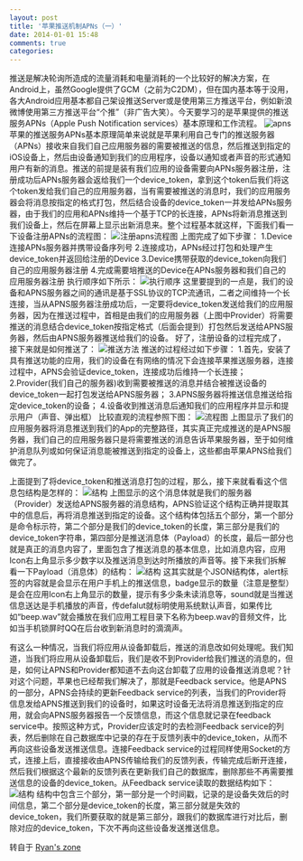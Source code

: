 ```yaml
---
layout: post
title: '苹果推送机制APNs（一）'
date: 2014-01-01 15:48
comments: true
categories: 
---
```

推送是解决轮询所造成的流量消耗和电量消耗的一个比较好的解决方案，在Android上，虽然Google提供了GCM（之前为C2DM），但在国内基本等于没用，各大Android应用基本都自己架设推送Server或是使用第三方推送平台，例如新浪微博使用第三方推送平台“个推”（非广告大笑）。今天要学习的是苹果提供的推送服务APNs（Apple Push Notification services）基本原理和工作流程。
![apns](http://img.my.csdn.net/uploads/201301/08/1357642457_4188.jpg)
苹果的推送服务APNs基本原理简单来说就是苹果利用自己专门的推送服务器（APNs）接收来自我们自己应用服务器的需要被推送的信息，然后推送到指定的iOS设备上，然后由设备通知到我们的应用程序，设备以通知或者声音的形式通知用户有新的消息。推送的前提是装有我们应用的设备需要向APNs服务器注册，注册成功后APNs服务器会返给我们一个device_token，拿到这个token后我们将这个token发给我们自己的应用服务器，当有需要被推送的消息时，我们的应用服务器会将消息按指定的格式打包，然后结合设备的device_token一并发给APNs服务器，由于我们的应用和APNs维持一个基于TCP的长连接，APNs将新消息推送到我们设备上，然后在屏幕上显示出新消息来。整个过程基本就这样，下面我们看一下设备注册APNs的流程图：
![注册apns流程图](http://img.my.csdn.net/uploads/201301/08/1357642534_4082.jpg)
上图完成了如下步骤：
1.Device连接APNs服务器并携带设备序列号
2.连接成功，APNs经过打包和处理产生device_token并返回给注册的Device
3.Device携带获取的device_token向我们自己的应用服务器注册
4.完成需要培推送的Device在APNs服务器和我们自己的应用服务器注册
执行顺序如下所示：
![执行顺序](http://img.my.csdn.net/uploads/201301/08/1357642873_5412.jpg)
这里要提到的一点是，我们的设备和APNS服务器之间的通讯是基于SSL协议的TCP流通讯，二者之间维持一个长连接，当从APNS服务器注册成功后，一定要将device_token发送给我们的应用服务器，因为在推送过程中，首相是由我们的应用服务器（上图中Provider）将需要推送的消息结合device_token按指定格式（后面会提到）打包然后发送给APNS服务器，然后由APNS服务器推送给我们的设备。
好了，注册设备的过程完成了，接下来就是如何推送了：
![推送方法](http://img.my.csdn.net/uploads/201301/08/1357643148_5013.jpg)
推送的过程经过如下步骤：
1.首先，安装了具有推送功能的应用，我们的设备在有网络的情况下会连接苹果推送服务器，连接过程中，APNS会验证device_token，连接成功后维持一个长连接；
2.Provider(我们自己的服务器)收到需要被推送的消息并结合被推送设备的device_token一起打包发送给APNS服务器；
3.APNS服务器将推送信息推送给指定device_token的设备；
4.设备收到推送消息后通知我们的应用程序并显示和提示用户（声音、弹出框）
比较直观的流程参照下图：
![流程图](http://img.my.csdn.net/uploads/201301/08/1357643544_5365.jpg)
上图显示了我们的应用服务器将消息推送到我们的App的完整路径，其实真正完成推送的是APNS服务器，我们自己的应用服务器只是将需要推送的消息告诉苹果服务器，至于如何维护消息队列或如何保证消息能被推送到指定的设备上，这些都由苹果APNS给我们做完了。

上面提到了将device_token和推送消息打包的过程，那么，接下来就看看这个信息包结构是怎样的：
![结构](http://img.my.csdn.net/uploads/201301/08/1357644061_4028.jpg)
上图显示的这个消息体就是我们的服务器（Provider）发送给APNS服务器的消息结构，APNS验证这个结构正确并提取其中的信息后，再将消息推送到指定的设备。这个结构体包括五个部分，第一个部分是命令标示符，第二个部分是我们的device_token的长度，第三部分是我们的device_token字符串，第四部分是推送消息体（Payload）的长度，最后一部分也就是真正的消息内容了，里面包含了推送消息的基本信息，比如消息内容，应用Icon右上角显示多少数字以及推送消息到达时所播放的声音等。接下来我们拆解看一下Payload（消息体）的结构：
![结构](http://img.my.csdn.net/uploads/201301/08/1357644839_5903.jpg)
这其实就是个JSON结构体，alert标签的内容就是会显示在用户手机上的推送信息，badge显示的数量（注意是整型）是会在应用Icon右上角显示的数量，提示有多少条未读消息等，sound就是当推送信息送达是手机播放的声音，传defalut就标明使用系统默认声音，如果传比如“beep.wav”就会播放在我们应用工程目录下名称为beep.wav的音频文件，比如当手机锁屏时QQ在后台收到新消息时的滴滴声。

有这么一种情况，当我们将应用从设备卸载后，推送的消息改如何处理呢。我们知道，当我们将应用从设备卸载后，我们是收不到Provider给我们推送的消息的，但是，如何让APNS和Provider都知道不去向这台卸载了应用的设备推送消息呢？针对这个问题，苹果也已经帮我们解决了，那就是Feedback service。他是APNS的一部分，APNS会持续的更新Feedback service的列表，当我们的Provider将信息发给APNS推送到我们的设备时，如果这时设备无法将消息推送到指定的应用，就会向APNS服务器报告一个反馈信息，而这个信息就记录在feedback service中。按照这种方式，Provider应该定时的去检测Feedback service的列表，然后删除在自己数据库中记录的存在于反馈列表中的device_token，从而不再向这些设备发送推送信息。连接Feedback service的过程同样使用Socket的方式，连接上后，直接接收由APNS传输给我们的反馈列表，传输完成后断开连接，然后我们根据这个最新的反馈列表在更新我们自己的数据库，删除那些不再需要推送信息的设备的device_token。从Feedback service读取的数据结构如下：
![结构](http://img.my.csdn.net/uploads/201301/08/1357647920_4440.jpg)
结构中包含三个部分，第一部分是一个时间戳，记录的是设备失效后的时间信息，第二个部分是device_token的长度，第三部分就是失效的device_token，我们所要获取的就是第三部分，跟我们的数据库进行对比后，删除对应的device_token，下次不再向这些设备发送推送信息。

转自于 [Ryan's zone](http://blog.csdn.net/ryantang03/article/details/8482259)